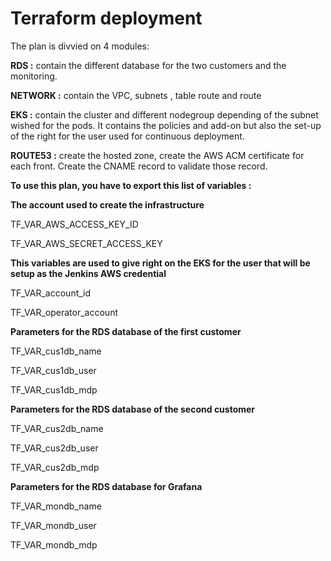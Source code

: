 # Terraform deployment 


The plan is divvied on 4 modules:


<b>RDS :</b> contain the different database for the two customers and the monitoring.


<b>NETWORK :</b> contain the VPC, subnets , table route and route 


<b>EKS :</b> contain the cluster and different nodegroup depending of the subnet wished for the pods. It contains the policies and add-on but also the set-up of the right for the user used for continuous deployment.


<b>ROUTE53 :</b> create the hosted zone, create the AWS ACM certificate for each front. Create the CNAME record to validate those record.



<b>To use this plan, you have to export this list of variables :</b>


<b>The account used to create the infrastructure </b>

TF_VAR_AWS_ACCESS_KEY_ID

TF_VAR_AWS_SECRET_ACCESS_KEY


<b>This variables are used to give right on the EKS for the user that will be setup as the Jenkins AWS credential </b>

TF_VAR_account_id

TF_VAR_operator_account


<b>Parameters for the RDS database of the first customer </b>

TF_VAR_cus1db_name

TF_VAR_cus1db_user

TF_VAR_cus1db_mdp


<b>Parameters for the RDS database of the second customer </b> 

TF_VAR_cus2db_name

TF_VAR_cus2db_user

TF_VAR_cus2db_mdp


<b>Parameters for the RDS database for Grafana </b> 

TF_VAR_mondb_name

TF_VAR_mondb_user

TF_VAR_mondb_mdp
